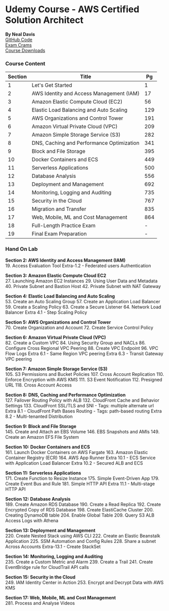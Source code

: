 # Udemy Course - AWS Certified Solution Architect
__By Neal Davis__   
[GitHub Code](https://github.com/nealdct/aws-saa-code)  
[Exam Crams](https://dct-csaa-course-download.s3.amazonaws.com/AWS+CSAA+Exam+Cram.pdf)  
[Course Downloads](https://digitalcloud.training/aws-csaa-course-downloads/)  

### Course Content
Section | Title                                    | Pg
--------|------------------------------------------|----
1       | Let's Get Started                        | 1
2       | AWS Identity and Access Management (IAM) | 17
3       | Amazon Elastic Compute Cloud (EC2)       | 56
4       | Elastic Load Balancing and Auto Scaling  | 129
5       | AWS Organizations and Control Tower      | 191
6       | Amazon Virtual Private Cloud (VPC)       | 209
7       | Amazon Simple Storage Service (S3)       | 282
8       | DNS, Caching and Performance Optimization| 341
9       | Block and File Storage                   | 395
10      | Docker Containers and ECS                | 449
11      | Serverless Applications                  | 500
12      | Database Analysis                        | 556
13      | Deployment and Management                | 692
14      | Monitoring, Logging and Auditing         | 735
15      | Security in the Cloud                    | 767
16      | Migration and Transfer                   | 835
17      | Web, Mobile, ML and Cost Management      | 864
18      | Full-Length Practice Exam                | -
19      | Final Exam Preparation                   | -

### Hand On Lab
__Section 2: AWS Identity and Access Management (IAM)__  
19. Access Evaluation Tool
Extra-1.2 - Federated users Authentication

__Section 3: Amazon Elastic Compute Cloud EC2__  
27. Launching Amazon EC2 Instances
29. Using User Data and Metadata
40. Private Subnet and Bastion Host
42. Private Subnet with NAT Gateway

__Section 4: Elastic Load Balancing and Auto Scaling__   
53. Create an Auto Scaling Group
57. Create an Application Load Balancer
59. Create a Scaling Policy
63. Create a Secure Listener
64. Network Load Balancer
Extra 4.1 - Step Scaling Policy

__Section 5: AWS Organizations and Control Tower__  
70. Create Organization and Account
72. Create Service Control Policy

__Section 6: Amazon Virtual Private Cloud (VPC)__  
82. Create a Custom VPC
84. Using Security Group and NACLs
86. Configure Cross Regional VPC Peering
88. Create VPC Endpoint
96. VPC Flow Logs
Extra 6.1 - Same Region VPC peering
Extra 6.3 -  Transit Gateway VPC peering

__Section 7: Amazon Simple Storage Service (S3)__  
105. S3 Permissions and Bucket Policies
107. Cross Account Replication
110. Enforce Encryption with AWS KMS
111. S3 Event Notification
112. Presigned URL
118. Cross Account Access

__Section 8: DNS, Caching and Performance Optimization__  
127. Failover Routing Policy with ALB
132. CloudFront Cache and Behavior Settings
133. CloudFront SSL/TLS and SNI - Tags: multiple alternate url
Extra 8.1 - CloudFront Path Bases Routing - Tags: path-based routing
Extra 8.2 - Multi-tenanted Distribution  

__Section 9: Block and File Storage__  
145. Create and Attach an EBS Volume
146. EBS Snapshots and AMIs
149. Create an Amazon EFS File System

__Section 10: Docker Containers and ECS__  
161. Launch Docker Containers on AWS Fargate
163. Amazon Elastic Container Registry (ECR)
164. AWS App Runner
Extra 10.1 - ECS Service with Application Load Balancer
Extra 10.2 - Secured ALB and ECS

__Section 11: Serverless Applications__  
171. Create Function to Resize Instance
175. Simple Event-Driven App
179. Create Event Bus and Rule
181. Simple HTTP API
Extra 11.1 - Multi-stage HTTP API

__Section 12: Database Analysis__  
189. Create Amazon RDS Database
190. Create a Read Replica
192. Create Encrypted Copy of RDS Database
198. Create ElastiCache Cluster
200. Creating DynamoDB table
204. Enable Global Table
209. Query S3 ALB Access Logs with Athena

__Section 13: Deployment and Management__  
220. Create Nested Stack using AWS CLI
222. Create an Elastic Beanstalk Application
225. SSM Automation and Config Rules
228. Share a subnet Across Accounts
Extra-13.1 - Create StackSet

__Section 14: Monitoring, Logging and Auditing__  
235. Create a Custom Metric and Alarm
239. Create a Trail
241. Create EventBridge rule for CloudTrail API calls

__Section 15: Security in the Cloud__  
249. IAM Identity Center in Action
253. Encrypt and Decrypt Data with AWS KMS

__Section 17: Web, Mobile, ML and Cost Management__  
281. Process and Analyse Videos

